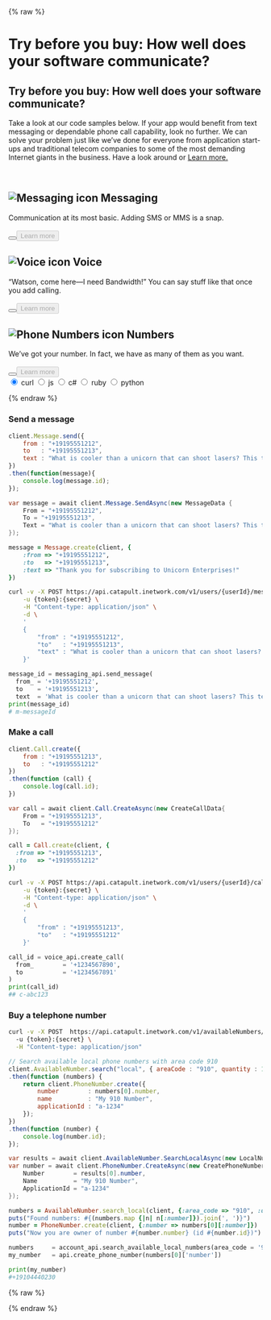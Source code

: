 {% raw %}

<div id="hero">
  <div class="heroImage"></div>
  <h1 class="remove4mobile">Try before you buy: How well does your software communicate?</h1>
  <h2 class="mobileShow">Try before you buy: How well does your software communicate?</h2>
  <p>Take a look at our code samples below. If your app would benefit from text messaging or dependable phone call capability, look no further. We can solve your problem just like we’ve done for everyone from application start-ups and traditional telecom companies to some of the most demanding Internet giants in the business. Have a look around or <a href="http://www.bandwidth.com/resources/tip-sheet-why-bandwidths-apis-are-better/">Learn more.</a></p><br>
  <div class="cardsContainer">
    <div id="smscard" class="devCards sms active">
      <h2><img src="https://www.bandwidth.com/wp-content/themes/bandwidth/assets/media/icon-messaging.svg" alt="Messaging icon" class="product--icon"> <span class="remove4mobile">Messaging</span></h2>
      <span class="remove4mobile">Communication at its most basic. Adding SMS or MMS is a snap.
      <br><br></span><button class="iconic-button iconic-small" id="smsexpand"><i class="icons8-expand-arrow"></i></button><a href="/howto/sendSMSMMS.html" class="aimg"><button class="fulltut" id="smsfulltut" disabled>Learn more</button></a>
    </div><div id="voicecard" class="devCards voice">
      <h2><img src="https://www.bandwidth.com/wp-content/themes/bandwidth/assets/media/icon-voice.svg" alt="Voice icon" class="product--icon"> <span class="remove4mobile">Voice</span></h2>
      <span class="remove4mobile">“Watson, come here—I need Bandwidth!” You can say stuff like that once you add calling.
      <br><br></span><button class="iconic-button iconic-small" id="voiceexpand"><i class="icons8-expand-arrow"></i></button><a href="/howto/outboundCall.html" class="aimg"><button class="fulltut" id="voicefulltut" disabled>Learn more</button></a>
    </div><div id="pncard"class="devCards pn">
      <h2><img src="https://www.bandwidth.com/wp-content/themes/bandwidth/assets/media/icon-phonenumbers.svg" alt="Phone Numbers icon" class="product--icon"> <span class="remove4mobile">Numbers</span></h2>
      <span class="remove4mobile">We’ve got your number. In fact, we have as many of them as you want.
      <br><br></span><button class="iconic-button iconic-small" id="pnexpand"><i class="icons8-expand-arrow"></i></button><a href="/howto/buytn.html" class="aimg"><button class="fulltut" id="pnfulltut" disabled>Learn more</button></a>
    </div>
  </div>
</div>

<div class="languageselector">
      <div class="radio-group clearfix">
          <input type="radio" name="basic-options" value="four" id="radio-four" class="lang-bash trigger" data-rel="lang-bash" checked />
          <label for="radio-four"><span>curl</span></label>
          <input type="radio" name="basic-options" value="one" id="radio-one" class="lang-js trigger" data-rel="lang-js"/>
          <label for="radio-one"><span>js</span></label>
          <input type="radio" name="basic-options" value="two" id="radio-two" class="lang-csharp trigger" data-rel="lang-csharp"/>
          <label for="radio-two"><span>c#</span></label>
          <input type="radio" name="basic-options" value="three" id="radio-three" class="lang-ruby trigger" data-rel="lang-ruby"/>
          <label for="radio-three"><span>ruby</span></label>
          <input type="radio" name="basic-options" value="five" id="radio-five" class="lang-python trigger" data-rel="lang-python"/>
          <label for="radio-five"><span>python</span></label>
      </div>
   </div>

<div class="divider"></div>

{% endraw %}

### Send a message

```js
client.Message.send({
    from : "+19195551212",
    to   : "+19195551213",
    text : "What is cooler than a unicorn that can shoot lasers? This test message, thats what!"
})
.then(function(message){
    console.log(message.id);
});
```

```csharp
var message = await client.Message.SendAsync(new MessageData {
    From = "+19195551212",
    To = "+19195551213",
    Text = "What is cooler than a unicorn that can shoot lasers? This test message, thats what!"
});
```

```ruby
message = Message.create(client, {
    :from => "+19195551212",
    :to   => "+19195551213",
    :text => "Thank you for subscribing to Unicorn Enterprises!"
})
```

```bash
curl -v -X POST https://api.catapult.inetwork.com/v1/users/{userId}/messages \
    -u {token}:{secret} \
    -H "Content-type: application/json" \
    -d \
    '
    {
        "from" : "+19195551212",
        "to"   : "+19195551213",
        "text" : "What is cooler than a unicorn that can shoot lasers? This test message, thats what!"
    }'
```

```python
message_id = messaging_api.send_message(
  from_ = '+19195551212',
  to    = '+19195551213',
  text  = 'What is cooler than a unicorn that can shoot lasers? This test message, thats what!')
print(message_id)
# m-messageId
```

### Make a call

```js
client.Call.create({
    from : "+19195551213",
    to   : "+19195551212"
})
.then(function (call) {
    console.log(call.id);
})
```

```csharp
var call = await client.Call.CreateAsync(new CreateCallData{
    From = "+19195551213",
    To   = "+19195551212"
});
```

```ruby
call = Call.create(client, {
  :from => "+19195551213",
  :to   => "+19195551212"
})
```

```bash
curl -v -X POST https://api.catapult.inetwork.com/v1/users/{userId}/calls \
    -u {token}:{secret} \
    -H "Content-type: application/json" \
    -d \
    '
    {
        "from" : "+19195551213",
        "to"   : "+19195551212"
    }'
```
```python
call_id = voice_api.create_call(
  from_        = '+1234567890',
  to           = '+1234567891'
)
print(call_id)
## c-abc123

```
### Buy a telephone number

```bash
curl -v -X POST  https://api.catapult.inetwork.com/v1/availableNumbers/local?city=Cary&state=NC&quantity=2 \
  -u {token}:{secret} \
  -H "Content-type: application/json"
```

```js
// Search available local phone numbers with area code 910
client.AvailableNumber.search("local", { areaCode : "910", quantity : 1 })
.then(function (numbers) {
    return client.PhoneNumber.create({
        number        : numbers[0].number,
        name          : "My 910 Number",
        applicationId : "a-1234"
    });
})
.then(function (number) {
    console.log(number.id);
});
```

```csharp
var results = await client.AvailableNumber.SearchLocalAsync(new LocalNumberQuery{ AreaCode = "910", Quantity = 1});
var number = await client.PhoneNumber.CreateAsync(new CreatePhoneNumberData {
    Number        = results[0].number,
    Name          = "My 910 Number",
    ApplicationId = "a-1234"
});
```

```ruby
numbers = AvailableNumber.search_local(client, {:area_code => "910", :quantity => 1})
puts("Found numbers: #{(numbers.map {|n| n[:number]}).join(', ')}")
number = PhoneNumber.create(client, {:number => numbers[0][:number]})
puts("Now you are owner of number #{number.number} (id #{number.id})")
```

```python
numbers     = account_api.search_available_local_numbers(area_code = '910', quantity = 3)
my_number   = api.create_phone_number(numbers[0]['number'])

print(my_number)
#+19104440230
```

{% raw %}

<script src="https://ajax.googleapis.com/ajax/libs/jquery/3.1.0/jquery.min.js"></script>
<script>
$(document).ready(function landing(){
  if ($(window).width() >= 980) {

  // Adding classes for sms, voice and pns
  $('#send-a-message').nextUntil('h3').addClass('smstut');
  $('#send-a-message').addClass('smstut');
  $('#make-a-call').nextUntil('h3').addClass('voicetut');
  $('#make-a-call').addClass('voicetut');
  $('#buy-a-telephone-number').nextUntil('div').addClass('pntut');
  $('#buy-a-telephone-number').addClass('pntut');

  // Access to parent div on this page only
  $('#hero').parent().addClass('landingpage');

  // Setting default language
  $('.lang-bash').parent().addClass('active');

  // Toggle between languages
  $('code').not('.lang-bash').parent().hide();
  $('li pre').show();
  $('.trigger').click(function() {
      $('code').parent().removeClass('active');
      $('.' + $(this).data('rel')).parent().addClass('active');

      if ($('#voicecard').hasClass('active')){
        tuts.hide();
        $('.voicetut.active').show();
      }
      if ($('#smscard').hasClass('active')){
        tuts.hide();
        $('.smstut.active').show();
      } else if ($('#pncard').hasClass('active')){
        tuts.hide();
        $('.pntut.active').show();
      }
  });

  // Showing proper code sample or sms, voice and pns
  var tuts = $('.voicetut, .smstut, .pntut');

  tuts.hide();

  // Disable buttons on cards that are inactive
  $('.devCards.active').find('.fulltut').prop("disabled",false);

  $('#smsexpand').click(function(){
      tuts.hide();
      $('.smstut.active').show();
      $('.devCards').removeClass('active');
      $(this).parent().addClass('active');
      $('.devCards').find('.fulltut').prop("disabled",true);
      $('.devCards.active').find('.fulltut').prop("disabled",false);
  });
  $('#voiceexpand').click(function(){
      tuts.hide();
      $('.voicetut.active').show();
      $('.devCards').removeClass('active');
      $(this).parent().addClass('active');
      $('.devCards').find('.fulltut').prop("disabled",true);
      $('.devCards.active').find('.fulltut').prop("disabled",false);
  });

  $('#pnexpand').click(function(){
      tuts.hide();
      $('.pntut.active').show();
      $('.devCards').removeClass('active');
      $(this).parent().addClass('active');
      $('.devCards').find('.fulltut').prop("disabled",true);
      $('.devCards.active').find('.fulltut').prop("disabled",false);
  });
  $('.smstut.active').show();

  // Mobile
  } else {
    // Adding classes for sms, voice and pns
    <!-- $('.book-summary, .book-body').addClass('mobile'); -->
    $('#send-a-message').nextUntil('h3').addClass('smstut');
    $('#send-a-message').addClass('smstut');
    $('#make-a-call').nextUntil('h3').addClass('voicetut');
    $('#make-a-call').addClass('voicetut');
    $('#buy-a-telephone-number').nextUntil('div').addClass('pntut');
    $('#buy-a-telephone-number').addClass('pntut');

    // Access to parent div on this page only
    $('#hero').parent().addClass('landingpage');

    // Setting default language
    $('.lang-bash').parent().addClass('active');

    // Toggle between languages
    $('code').not('.lang-bash').parent().hide();
    $('li pre').show();
    $('.trigger').click(function() {
        $('code').parent().removeClass('active');
        $('.' + $(this).data('rel')).parent().addClass('active');

        if ($('#voicecard').hasClass('active')){
          tuts.hide();
          $('.voicetut.active').show();
        }
        if ($('#smscard').hasClass('active')){
          tuts.hide();
          $('.smstut.active').show();
        } else if ($('#pncard').hasClass('active')){
          tuts.hide();
          $('.pntut.active').show();
        }
    });

    // Showing proper code sample or sms, voice and pns
    var tuts = $('.voicetut, .smstut, .pntut');

    tuts.hide();

    // Disable buttons on cards that are inactive
    $('.devCards.active').find('.fulltut').prop("disabled",false);

    $('#smscard').click(function(){
        tuts.hide();
        $('.smstut.active').show();
        $('.devCards').removeClass('active');
        $(this).addClass('active');
        $('.devCards').find('.fulltut').prop("disabled",true);
        $('.devCards.active').find('.fulltut').prop("disabled",false);
    });
    $('#voicecard').click(function(){
        tuts.hide();
        $('.voicetut.active').show();
        $('.devCards').removeClass('active');
        $(this).addClass('active');
        $('.devCards').find('.fulltut').prop("disabled",true);
        $('.devCards.active').find('.fulltut').prop("disabled",false);
    });

    $('#pncard').click(function(){
        tuts.hide();
        $('.pntut.active').show();
        $('.devCards').removeClass('active');
        $(this).addClass('active');
        $('.devCards').find('.fulltut').prop("disabled",true);
        $('.devCards.active').find('.fulltut').prop("disabled",false);
    });
    $('.smstut.active').show();
  }
});
</script>

{% endraw %}